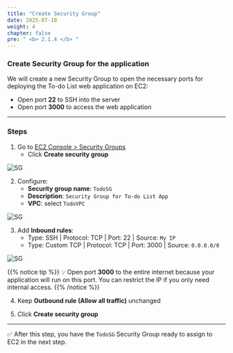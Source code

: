 ```yaml
---
title: "Create Security Group"
date: 2025-07-10
weight: 4
chapter: false
pre: " <b> 2.1.4 </b> "
---
```


### Create Security Group for the application

We will create a new Security Group to open the necessary ports for deploying the To-do List web application on EC2:

- Open port **22** to SSH into the server  
- Open port **3000** to access the web application

---

### Steps

1. Go to [EC2 Console > Security Groups](https://console.aws.amazon.com/ec2/v2/home#SecurityGroups)
   - Click **Create security group**

![SG](/images/2.Prerequiste/016-create-sg.png)

2. Configure:
   - **Security group name**: `TodoSG`
   - **Description**: `Security Group for To-do List App`
   - **VPC**: select `TodoVPC`

![SG](/images/2.Prerequiste/017-create-sg.png)

3. Add **Inbound rules**:
   - Type: SSH | Protocol: TCP | Port: 22 | Source: `My IP`
   - Type: Custom TCP | Protocol: TCP | Port: 3000 | Source: `0.0.0.0/0`

![SG](/images/2.Prerequiste/018-create-sg.png)

{{% notice tip %}}
💡 Open port **3000** to the entire internet because your application will run on this port. You can restrict the IP if you only need internal access.
{{% /notice %}}

4. Keep **Outbound rule (Allow all traffic)** unchanged

5. Click **Create security group**

---

✅ After this step, you have the `TodoSG` Security Group ready to assign to EC2 in the next step.